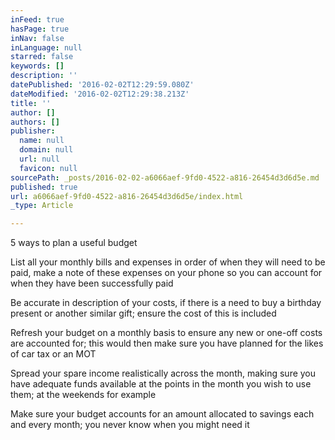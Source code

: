 ```yaml
---
inFeed: true
hasPage: true
inNav: false
inLanguage: null
starred: false
keywords: []
description: ''
datePublished: '2016-02-02T12:29:59.080Z'
dateModified: '2016-02-02T12:29:38.213Z'
title: ''
author: []
authors: []
publisher:
  name: null
  domain: null
  url: null
  favicon: null
sourcePath: _posts/2016-02-02-a6066aef-9fd0-4522-a816-26454d3d6d5e.md
published: true
url: a6066aef-9fd0-4522-a816-26454d3d6d5e/index.html
_type: Article

---
```

5 ways to plan a useful budget

List all your monthly bills and expenses in order of when
they will need to be paid, make a note of these expenses on your phone so you
can account for when they have been successfully paid

Be accurate in description of your costs, if there is a need
to buy a birthday present or another similar gift; ensure the cost of this is
included

Refresh your budget on a monthly basis to ensure any new or
one-off costs are accounted for; this would then make sure you have planned for
the likes of car tax or an MOT

Spread your spare income realistically across the month,
making sure you have adequate funds available at the points in the month you
wish to use them; at the weekends for example

Make sure your budget accounts for an amount allocated to
savings each and every month; you never know when you might need it